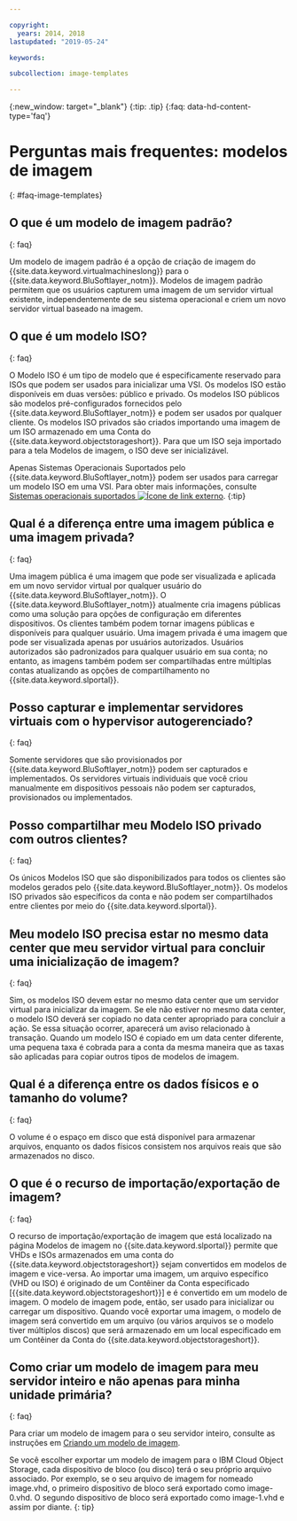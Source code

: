 ```yaml
---

copyright:
  years: 2014, 2018
lastupdated: "2019-05-24"

keywords:

subcollection: image-templates

---
```



{:new_window: target="_blank"}
{:tip: .tip}
{:faq: data-hd-content-type='faq'}

# Perguntas mais frequentes: modelos de imagem
{: #faq-image-templates}

## O que é um modelo de imagem padrão?
{: faq}

Um modelo de imagem padrão é a opção de criação de imagem do {{site.data.keyword.virtualmachineslong}} para o {{site.data.keyword.BluSoftlayer_notm}}.
Modelos de imagem padrão permitem que os usuários capturem uma imagem de um servidor virtual existente, independentemente de seu sistema operacional e criem
um novo servidor virtual baseado na imagem.

## O que é um modelo ISO?
{: faq}

O Modelo ISO é um tipo de modelo que é especificamente reservado para ISOs que podem ser usados para inicializar uma VSI. Os modelos ISO estão disponíveis em duas versões: público e privado. Os modelos ISO públicos são modelos pré-configurados fornecidos pelo {{site.data.keyword.BluSoftlayer_notm}} e podem ser usados por qualquer cliente. Os modelos ISO privados são criados importando uma imagem de um ISO armazenado em uma Conta do {{site.data.keyword.objectstorageshort}}. Para que um ISO seja importado para a tela Modelos de imagem, o ISO deve ser inicializável.

Apenas Sistemas Operacionais Suportados pelo {{site.data.keyword.BluSoftlayer_notm}} podem ser usados para carregar um modelo ISO em uma VSI. Para obter mais informações, consulte [Sistemas operacionais suportados ![Ícone de link externo](../../icons/launch-glyph.svg "Ícone de link externo")](https://www.ibm.com/cloud/server-software).
{:tip}

## Qual é a diferença entre uma imagem pública e uma imagem privada?
{: faq}

Uma imagem pública é uma imagem que pode ser visualizada e aplicada em um novo servidor virtual por qualquer usuário do {{site.data.keyword.BluSoftlayer_notm}}. O {{site.data.keyword.BluSoftlayer_notm}}
atualmente cria imagens públicas como uma solução para opções de configuração em diferentes dispositivos. Os clientes também podem tornar imagens públicas e disponíveis para qualquer usuário. Uma imagem privada é uma imagem que pode ser
visualizada apenas por usuários autorizados. Usuários autorizados são padronizados para qualquer usuário em sua conta; no entanto, as imagens também podem ser compartilhadas entre múltiplas
contas atualizando as opções de compartilhamento no {{site.data.keyword.slportal}}.

## Posso capturar e implementar servidores virtuais com o hypervisor autogerenciado?
{: faq}

Somente servidores que são provisionados por {{site.data.keyword.BluSoftlayer_notm}} podem ser capturados e implementados. Os servidores virtuais individuais que você criou manualmente em dispositivos pessoais não podem ser capturados, provisionados ou implementados.

## Posso compartilhar meu Modelo ISO privado com outros clientes?
{: faq}

Os únicos Modelos ISO que são disponibilizados para todos os clientes são modelos gerados pelo {{site.data.keyword.BluSoftlayer_notm}}. Os modelos ISO privados são específicos da conta e não podem ser compartilhados entre clientes por meio do {{site.data.keyword.slportal}}.

## Meu modelo ISO precisa estar no mesmo data center que meu servidor virtual para concluir uma inicialização de imagem?
{: faq}

Sim, os modelos ISO devem estar no mesmo data center que um servidor virtual para inicializar da imagem. Se ele não estiver no mesmo data center,
o modelo ISO deverá ser copiado no data center apropriado para concluir a ação. Se essa situação ocorrer, aparecerá
um aviso relacionado à transação. Quando um modelo ISO é copiado em um data center diferente, uma pequena taxa é cobrada para a conta da
mesma maneira que as taxas são aplicadas para copiar outros tipos de modelos de imagem.

## Qual é a diferença entre os dados físicos e o tamanho do volume?
{: faq}

O volume é o espaço em disco que está disponível para armazenar arquivos, enquanto os dados físicos consistem nos arquivos reais que são armazenados no disco.

## O que é o recurso de importação/exportação de imagem?
{: faq}

O recurso de importação/exportação de imagem que está localizado na página Modelos de imagem no {{site.data.keyword.slportal}} permite que VHDs e ISOs armazenados em uma conta do {{site.data.keyword.objectstorageshort}} sejam convertidos em modelos de imagem e vice-versa. Ao importar uma imagem, um arquivo específico (VHD ou ISO) é originado de um Contêiner da Conta especificado [{{site.data.keyword.objectstorageshort}}] e é convertido em um modelo de imagem. O modelo de imagem pode, então, ser usado para inicializar ou carregar um dispositivo. Quando você exportar uma imagem, o modelo de imagem será convertido em um arquivo (ou vários arquivos se o modelo tiver múltiplos discos) que será armazenado em um local especificado em um Contêiner da Conta do {{site.data.keyword.objectstorageshort}}.

## Como criar um modelo de imagem para meu servidor inteiro e não apenas para minha unidade primária?
{: faq}

Para criar um modelo de imagem para o seu servidor inteiro, consulte as instruções em [Criando um modelo de imagem](/docs/infrastructure/image-templates?topic=image-templates-creating-an-image-template#creating-an-image-template).

Se você escolher exportar um modelo de imagem para o IBM Cloud Object Storage, cada dispositivo de bloco (ou disco) terá o seu próprio arquivo associado. Por exemplo, se o seu arquivo de imagem for nomeado image.vhd, o primeiro dispositivo de bloco será exportado como image-0.vhd. O segundo dispositivo de bloco será exportado como image-1.vhd e assim por diante.
{: tip}
